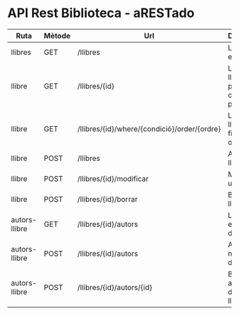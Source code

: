 # API Rest Biblioteca - aRESTado

| Ruta | Mètode | Url | Descripció | Responsable |
|--|--|--|--|--|
| llibres | GET | /llibres | Llegir tots els llibres | AYOUB | 
| llibre | GET | /llibres/{id} | Llegir un llibre a partir de la clau primària | Miguel |
| llibre | GET | /llibres/{id}/where/{condició}/order/{ordre} | Llegir un llibre amb filtres i ordenació | Amador |
| llibre | POST | /llibres | Alta d’un llibre. | Amador |
| llibre | POST | /llibres/{id}/modificar | Modificar un llibre | AYOUB |
| llibre | POST | /llibres/{id}/borrar | Borrar un llibre | X |
| autors-llibre | GET | /llibres/{id}/autors | Llegir tots els autors d’un llibre. | Miguel |
| autors-llibre | POST | /llibres/{id}/autors | Alta d’un nou autor d’un llibre | Marta |
| autors-llibre | POST | /llibres/{id}/autors/{id} | Baixa d’un autor d’un determinat llibre | X |
